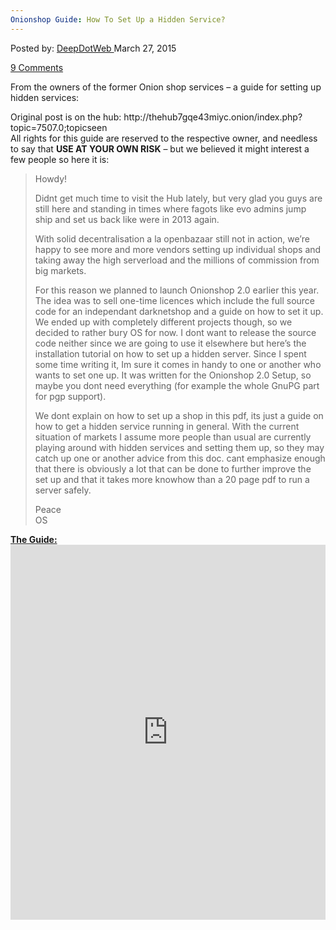 ```yaml
---
Onionshop Guide: How To Set Up a Hidden Service?
---
```

<article class="post-listing post-9683 post type-post status-publish format-standard has-post-thumbnail hentry category-deepdot-news tag-guide tag-hidden tag-onionshop tag-service tag-set">
<div class="post-inner">
<span>Posted by: <a href="https://www.deepdotweb.com/author/admin/" title="">DeepDotWeb </a></span>
<span>March 27, 2015</span>

<span><a href="https://www.deepdotweb.com/2015/03/27/onionshop-guide-how-to-set-up-a-hidden-service/#comments">9 Comments</a></span>
</p>
<div class="clear"></div>
<div class="entry">
<p>From the owners of the former Onion shop services &#8211; a guide for setting up hidden services:</p>
<p>Original post is on the hub: http://thehub7gqe43miyc.onion/index.php?topic=7507.0;topicseen<br/>
    All rights for this guide are reserved to the respective owner, and needless to say that <strong>USE AT YOUR OWN RISK</strong> &#8211; but we believed it might interest a few people so here it is:</p>
<blockquote><p>Howdy!</p>
<p>Didnt get much time to visit the Hub lately, but very glad you guys are still here and standing in times where fagots like evo admins jump ship and set us back like were in 2013 again.</p>
<p>With solid decentralisation a la openbazaar still not in action, we&#8217;re happy to see more and more vendors setting up individual shops and taking away the high serverload and the millions of commission from big markets.</p>
<p>For this reason we planned to launch Onionshop 2.0 earlier this year. The idea was to sell one-time licences which include the full source code for an independant darknetshop and a guide on how to set it up. We ended up with completely different projects though, so we decided to rather bury OS for now. I dont want to release the source code neither since we are going to use it elsewhere but here&#8217;s the installation tutorial on how to set up a hidden server. Since I spent some time writing it, Im sure it comes in handy to one or another who wants to set one up. It was written for the Onionshop 2.0 Setup, so maybe you dont need everything (for example the whole GnuPG part for pgp support).</p>
<p>We dont explain on how to set up a shop in this pdf, its just a guide on how to get a hidden service running in general. With the current situation of markets I assume more people than usual are currently playing around with hidden services and setting them up, so they may catch up one or another advice from this doc. cant emphasize enough that there is obviously a lot that can be done to further improve the set up and that it takes more knowhow than a 20 page pdf to run a server safely.</p>
<p>Peace<br/>
    OS</p></blockquote>
<p><span style="text-decoration: underline;"><strong>The Guide: </strong></span><br/>
<iframe width="100%" height="600" class="scribd_iframe_embed" src="https://www.scribd.com/embeds/260099551/content?start_page=1&amp;view_mode=scroll&amp;show_recommendations=true" data-auto-height="false" data-aspect-ratio="undefined" scrolling="no" id="doc_28533" frameborder="0"></iframe></p>
</div>
<span style="display:none"><a href="https://www.deepdotweb.com/tag/guide/" rel="tag">guide</a> <a href="https://www.deepdotweb.com/tag/hidden/" rel="tag">hidden</a> <a href="https://www.deepdotweb.com/tag/onionshop/" rel="tag">onionshop</a> <a href="https://www.deepdotweb.com/tag/service/" rel="tag">service</a> <a href="https://www.deepdotweb.com/tag/set/" rel="tag">set</a></span> <span style="display:none" class="updated">2015-03-27</span>
<div style="display:none" class="vcard author" itemprop="author" itemscope itemtype="http://schema.org/Person"><strong class="fn" itemprop="name">
